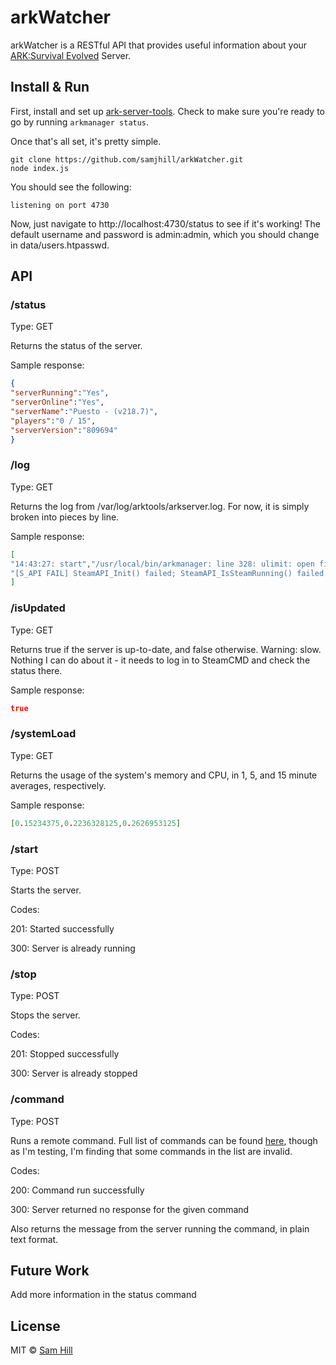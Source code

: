 # arkWatcher
arkWatcher is a RESTful API that provides useful information about your [ARK:Survival Evolved](http://store.steampowered.com/app/346110/) Server.


## Install & Run

First, install and set up [ark-server-tools](https://github.com/FezVrasta/ark-server-tools). Check to make sure you're ready to go by running `arkmanager status`. 

Once that's all set, it's pretty simple.

```shell
git clone https://github.com/samjhill/arkWatcher.git
node index.js
```

You should see the following:
```shell
listening on port 4730
```
Now, just navigate to http://localhost:4730/status to see if it's working! 
The default username and password is admin:admin, which you should change in data/users.htpasswd.


## API

### /status

Type: GET

Returns the status of the server.

Sample response:
```json
{
"serverRunning":"Yes",
"serverOnline":"Yes",
"serverName":"Puesto - (v218.7)",
"players":"0 / 15",
"serverVersion":"809694"
}
```
### /log

Type: GET

Returns the log from /var/log/arktools/arkserver.log. For now, it is simply broken into pieces by line.

Sample response:
```json
[
"14:43:27: start","/usr/local/bin/arkmanager: line 328: ulimit: open files: cannot modify limit: Operation not permitted",
"[S_API FAIL] SteamAPI_Init() failed; SteamAPI_IsSteamRunning() failed."
]
```

### /isUpdated

Type: GET

Returns true if the server is up-to-date, and false otherwise.
Warning: slow. Nothing I can do about it - it needs to log in to SteamCMD and check the status there.

Sample response:
```json
true
```

### /systemLoad

Type: GET

Returns the usage of the system's memory and CPU, in 1, 5, and 15 minute averages, respectively.

Sample response:
```json
[0.15234375,0.2236328125,0.2626953125]
```

### /start

Type: POST

Starts the server.

Codes:

201: Started successfully

300: Server is already running


### /stop

Type: POST

Stops the server.

Codes:

201: Stopped successfully

300: Server is already stopped


### /command

Type: POST

Runs a remote command. Full list of commands can be found [here](http://steamcommunity.com/sharedfiles/filedetails/?id=454529617&searchtext=admin), though as I'm testing, I'm finding that some commands in the list are invalid. 

Codes:

200: Command run successfully

300: Server returned no response for the given command

Also returns the message from the server running the command, in plain text format.



## Future Work
Add more information in the status command


## License

MIT © [Sam Hill](https://github.com/samjhill)
